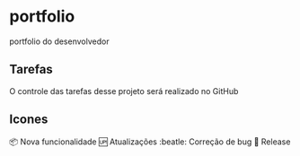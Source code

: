 # portfolio
portfolio do desenvolvedor

## Tarefas

O controle das tarefas desse projeto será realizado no GitHub

## Icones

:package: Nova funcionalidade
:up: Atualizações
:beatle: Correção de bug
:checkered_flag: Release
